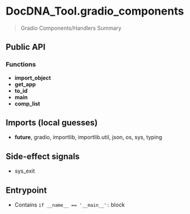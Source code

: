 # DocDNA_Tool.gradio_components

> Gradio Components/Handlers Summary

## Public API


### Functions
- **import_object**
- **get_app**
- **to_id**
- **main**
- **comp_list**

## Imports (local guesses)
- __future__, gradio, importlib, importlib.util, json, os, sys, typing

## Side-effect signals
- sys_exit

## Entrypoint
- Contains `if __name__ == '__main__':` block